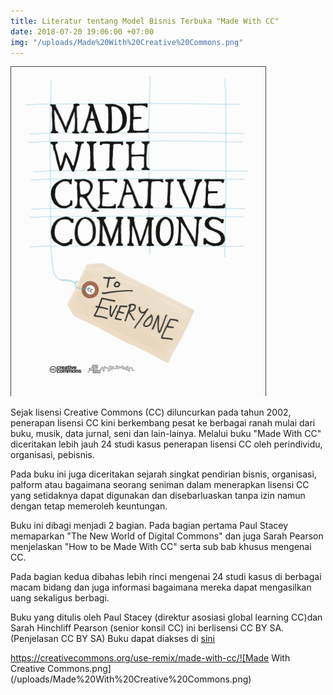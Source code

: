 ```yaml
---
title: Literatur tentang Model Bisnis Terbuka "Made With CC"
date: 2018-07-20 19:06:00 +07:00
img: "/uploads/Made%20With%20Creative%20Commons.png"
---
```


![Made With Creative Commons.png](/uploads/Made%20With%20Creative%20Commons.png)

Sejak lisensi Creative Commons (CC) diluncurkan pada tahun 2002, penerapan lisensi CC kini berkembang pesat ke berbagai ranah mulai dari buku, musik, data jurnal, seni dan lain-lainya. Melalui buku "Made With CC" diceritakan lebih jauh 24 studi kasus penerapan lisensi CC oleh perindividu, organisasi, pebisnis. 

Pada buku ini juga diceritakan sejarah singkat pendirian bisnis, organisasi, palform atau bagaimana seorang seniman dalam menerapkan lisensi CC yang setidaknya dapat digunakan dan disebarluaskan tanpa izin namun dengan tetap memeroleh keuntungan.

Buku ini dibagi menjadi 2 bagian. Pada bagian pertama Paul Stacey memaparkan "The New World of Digital Commons" dan juga Sarah Pearson menjelaskan "How to be Made With CC" serta sub bab khusus mengenai CC.

Pada bagian kedua dibahas lebih rinci mengenai 24 studi kasus di berbagai macam bidang dan juga informasi bagaimana mereka dapat mengasilkan uang sekaligus berbagi.


Buku yang ditulis oleh Paul Stacey (direktur asosiasi global learning CC)dan Sarah Hinchliff Pearson (senior konsil CC) ini berlisensi CC BY SA. (Penjelasan CC BY SA) Buku dapat diakses di [sini](https://creativecommons.org/wp-content/uploads/2017/04/made-with-cc.pdf)

https://creativecommons.org/use-remix/made-with-cc/![Made With Creative Commons.png](/uploads/Made%20With%20Creative%20Commons.png)